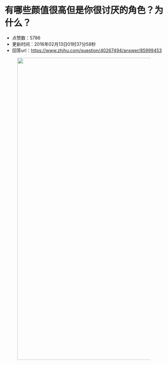 # 有哪些颜值很高但是你很讨厌的角色？为什么？
- 点赞数：5786
- 更新时间：2016年02月13日01时37分58秒
- 回答url：https://www.zhihu.com/question/40267494/answer/85999453
<body>
 <figure>
  <img data-rawwidth="960" data-rawheight="539" src="https://picx.zhimg.com/50/91eb9f8d9ca5f30cebdbd146250fb6ad_720w.jpg?source=1940ef5c" data-original-token="91eb9f8d9ca5f30cebdbd146250fb6ad" class="origin_image zh-lightbox-thumb" width="960" data-original="https://pic1.zhimg.com/91eb9f8d9ca5f30cebdbd146250fb6ad_r.jpg?source=1940ef5c">
 </figure>
</body>